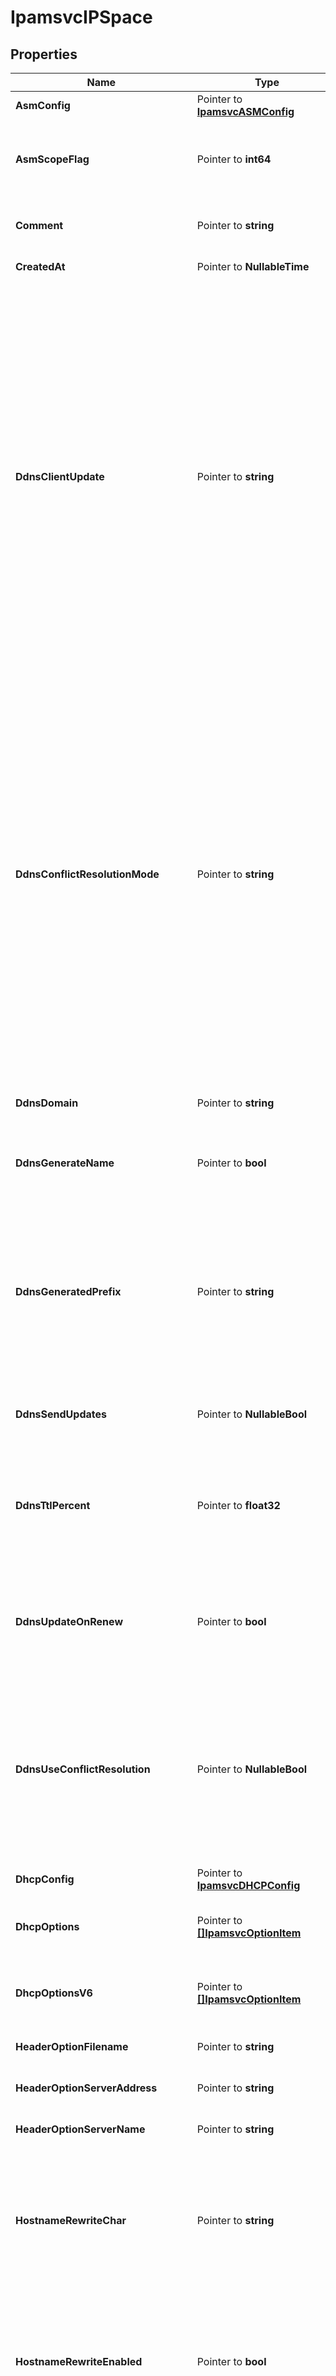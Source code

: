 # IpamsvcIPSpace

## Properties

Name | Type | Description | Notes
------------ | ------------- | ------------- | -------------
**AsmConfig** | Pointer to [**IpamsvcASMConfig**](IpamsvcASMConfig.md) |  | [optional] 
**AsmScopeFlag** | Pointer to **int64** | The number of times the automated scope management usage limits have been exceeded for any of the subnets in this IP space. | [optional] [readonly] 
**Comment** | Pointer to **string** | The description for the IP space. May contain 0 to 1024 characters. Can include UTF-8. | [optional] 
**CreatedAt** | Pointer to **NullableTime** | Time when the object has been created. | [optional] [readonly] 
**DdnsClientUpdate** | Pointer to **string** | Controls who does the DDNS updates.  Valid values are: * _client_: DHCP server updates DNS if requested by client. * _server_: DHCP server always updates DNS, overriding an update request from the client, unless the client requests no updates. * _ignore_: DHCP server always updates DNS, even if the client says not to. * _over_client_update_: Same as _server_. DHCP server always updates DNS, overriding an update request from the client, unless the client requests no updates. * _over_no_update_: DHCP server updates DNS even if the client requests that no updates be done. If the client requests to do the update, DHCP server allows it.  Defaults to _client_. | [optional] 
**DdnsConflictResolutionMode** | Pointer to **string** | The mode used for resolving conflicts while performing DDNS updates.  Valid values are: * _check_with_dhcid_: It includes adding a DHCID record and checking that record via conflict detection as per RFC 4703. * _no_check_with_dhcid_: This will ignore conflict detection but add a DHCID record when creating/updating an entry. * _check_exists_with_dhcid_: This will check if there is an existing DHCID record but does not verify the value of the record matches the update. This will also update the DHCID record for the entry. * _no_check_without_dhcid_: This ignores conflict detection and will not add a DHCID record when creating/updating a DDNS entry.  Defaults to _check_with_dhcid_. | [optional] 
**DdnsDomain** | Pointer to **string** | The domain suffix for DDNS updates. FQDN, may be empty.  Defaults to empty. | [optional] 
**DdnsGenerateName** | Pointer to **bool** | Indicates if DDNS needs to generate a hostname when not supplied by the client.  Defaults to _false_. | [optional] 
**DdnsGeneratedPrefix** | Pointer to **string** | The prefix used in the generation of an FQDN.  When generating a name, DHCP server will construct the name in the format: [ddns-generated-prefix]-[address-text].[ddns-qualifying-suffix]. where address-text is simply the lease IP address converted to a hyphenated string.  Defaults to \&quot;myhost\&quot;. | [optional] 
**DdnsSendUpdates** | Pointer to **NullableBool** | Determines if DDNS updates are enabled at the IP space level. Defaults to _true_. | [optional] 
**DdnsTtlPercent** | Pointer to **float32** | DDNS TTL value - to be calculated as a simple percentage of the lease&#39;s lifetime, using the parameter&#39;s value as the percentage. It is specified as a percentage (e.g. 25, 75). Defaults to unspecified. | [optional] 
**DdnsUpdateOnRenew** | Pointer to **bool** | Instructs the DHCP server to always update the DNS information when a lease is renewed even if its DNS information has not changed.  Defaults to _false_. | [optional] 
**DdnsUseConflictResolution** | Pointer to **NullableBool** | When true, DHCP server will apply conflict resolution, as described in RFC 4703, when attempting to fulfill the update request.  When false, DHCP server will simply attempt to update the DNS entries per the request, regardless of whether or not they conflict with existing entries owned by other DHCP4 clients.  Defaults to _true_. | [optional] 
**DhcpConfig** | Pointer to [**IpamsvcDHCPConfig**](IpamsvcDHCPConfig.md) |  | [optional] 
**DhcpOptions** | Pointer to [**[]IpamsvcOptionItem**](IpamsvcOptionItem.md) | The list of IPv4 DHCP options for IP space. May be either a specific option or a group of options. | [optional] 
**DhcpOptionsV6** | Pointer to [**[]IpamsvcOptionItem**](IpamsvcOptionItem.md) | The list of IPv6 DHCP options for IP space. May be either a specific option or a group of options. | [optional] 
**HeaderOptionFilename** | Pointer to **string** | The configuration for header option filename field. | [optional] 
**HeaderOptionServerAddress** | Pointer to **string** | The configuration for header option server address field. | [optional] 
**HeaderOptionServerName** | Pointer to **string** | The configuration for header option server name field. | [optional] 
**HostnameRewriteChar** | Pointer to **string** | The character to replace non-matching characters with, when hostname rewrite is enabled.  Any single ASCII character or no character if the invalid characters should be removed without replacement.  Defaults to \&quot;-\&quot;. | [optional] 
**HostnameRewriteEnabled** | Pointer to **bool** | Indicates if client supplied hostnames will be rewritten prior to DDNS update by replacing every character that does not match _hostname_rewrite_regex_ by _hostname_rewrite_char_.  Defaults to _false_. | [optional] 
**HostnameRewriteRegex** | Pointer to **string** | The regex bracket expression to match valid characters.  Must begin with \&quot;[\&quot; and end with \&quot;]\&quot; and be a compilable POSIX regex.  Defaults to \&quot;[^a-zA-Z0-9_.]\&quot;. | [optional] 
**Id** | Pointer to **string** | The resource identifier. | [optional] [readonly] 
**InheritanceSources** | Pointer to [**IpamsvcIPSpaceInheritance**](IpamsvcIPSpaceInheritance.md) |  | [optional] 
**Name** | **string** | The name of the IP space. Must contain 1 to 256 characters. Can include UTF-8. | 
**Tags** | Pointer to **map[string]interface{}** | The tags for the IP space in JSON format. | [optional] 
**Threshold** | Pointer to [**IpamsvcUtilizationThreshold**](IpamsvcUtilizationThreshold.md) |  | [optional] 
**UpdatedAt** | Pointer to **NullableTime** | Time when the object has been updated. Equals to _created_at_ if not updated after creation. | [optional] [readonly] 
**Utilization** | Pointer to [**IpamsvcUtilization**](IpamsvcUtilization.md) |  | [optional] 
**UtilizationV6** | Pointer to [**IpamsvcUtilizationV6**](IpamsvcUtilizationV6.md) |  | [optional] 
**VendorSpecificOptionOptionSpace** | Pointer to **string** | The resource identifier. | [optional] 
**InheritanceAssignedHosts** | Pointer to **map[string]interface{}** |  | [optional] 

## Methods

### NewIpamsvcIPSpace

`func NewIpamsvcIPSpace(name string, ) *IpamsvcIPSpace`

NewIpamsvcIPSpace instantiates a new IpamsvcIPSpace object
This constructor will assign default values to properties that have it defined,
and makes sure properties required by API are set, but the set of arguments
will change when the set of required properties is changed

### NewIpamsvcIPSpaceWithDefaults

`func NewIpamsvcIPSpaceWithDefaults() *IpamsvcIPSpace`

NewIpamsvcIPSpaceWithDefaults instantiates a new IpamsvcIPSpace object
This constructor will only assign default values to properties that have it defined,
but it doesn't guarantee that properties required by API are set

### GetAsmConfig

`func (o *IpamsvcIPSpace) GetAsmConfig() IpamsvcASMConfig`

GetAsmConfig returns the AsmConfig field if non-nil, zero value otherwise.

### GetAsmConfigOk

`func (o *IpamsvcIPSpace) GetAsmConfigOk() (*IpamsvcASMConfig, bool)`

GetAsmConfigOk returns a tuple with the AsmConfig field if it's non-nil, zero value otherwise
and a boolean to check if the value has been set.

### SetAsmConfig

`func (o *IpamsvcIPSpace) SetAsmConfig(v IpamsvcASMConfig)`

SetAsmConfig sets AsmConfig field to given value.

### HasAsmConfig

`func (o *IpamsvcIPSpace) HasAsmConfig() bool`

HasAsmConfig returns a boolean if a field has been set.

### GetAsmScopeFlag

`func (o *IpamsvcIPSpace) GetAsmScopeFlag() int64`

GetAsmScopeFlag returns the AsmScopeFlag field if non-nil, zero value otherwise.

### GetAsmScopeFlagOk

`func (o *IpamsvcIPSpace) GetAsmScopeFlagOk() (*int64, bool)`

GetAsmScopeFlagOk returns a tuple with the AsmScopeFlag field if it's non-nil, zero value otherwise
and a boolean to check if the value has been set.

### SetAsmScopeFlag

`func (o *IpamsvcIPSpace) SetAsmScopeFlag(v int64)`

SetAsmScopeFlag sets AsmScopeFlag field to given value.

### HasAsmScopeFlag

`func (o *IpamsvcIPSpace) HasAsmScopeFlag() bool`

HasAsmScopeFlag returns a boolean if a field has been set.

### GetComment

`func (o *IpamsvcIPSpace) GetComment() string`

GetComment returns the Comment field if non-nil, zero value otherwise.

### GetCommentOk

`func (o *IpamsvcIPSpace) GetCommentOk() (*string, bool)`

GetCommentOk returns a tuple with the Comment field if it's non-nil, zero value otherwise
and a boolean to check if the value has been set.

### SetComment

`func (o *IpamsvcIPSpace) SetComment(v string)`

SetComment sets Comment field to given value.

### HasComment

`func (o *IpamsvcIPSpace) HasComment() bool`

HasComment returns a boolean if a field has been set.

### GetCreatedAt

`func (o *IpamsvcIPSpace) GetCreatedAt() time.Time`

GetCreatedAt returns the CreatedAt field if non-nil, zero value otherwise.

### GetCreatedAtOk

`func (o *IpamsvcIPSpace) GetCreatedAtOk() (*time.Time, bool)`

GetCreatedAtOk returns a tuple with the CreatedAt field if it's non-nil, zero value otherwise
and a boolean to check if the value has been set.

### SetCreatedAt

`func (o *IpamsvcIPSpace) SetCreatedAt(v time.Time)`

SetCreatedAt sets CreatedAt field to given value.

### HasCreatedAt

`func (o *IpamsvcIPSpace) HasCreatedAt() bool`

HasCreatedAt returns a boolean if a field has been set.

### SetCreatedAtNil

`func (o *IpamsvcIPSpace) SetCreatedAtNil(b bool)`

 SetCreatedAtNil sets the value for CreatedAt to be an explicit nil

### UnsetCreatedAt
`func (o *IpamsvcIPSpace) UnsetCreatedAt()`

UnsetCreatedAt ensures that no value is present for CreatedAt, not even an explicit nil
### GetDdnsClientUpdate

`func (o *IpamsvcIPSpace) GetDdnsClientUpdate() string`

GetDdnsClientUpdate returns the DdnsClientUpdate field if non-nil, zero value otherwise.

### GetDdnsClientUpdateOk

`func (o *IpamsvcIPSpace) GetDdnsClientUpdateOk() (*string, bool)`

GetDdnsClientUpdateOk returns a tuple with the DdnsClientUpdate field if it's non-nil, zero value otherwise
and a boolean to check if the value has been set.

### SetDdnsClientUpdate

`func (o *IpamsvcIPSpace) SetDdnsClientUpdate(v string)`

SetDdnsClientUpdate sets DdnsClientUpdate field to given value.

### HasDdnsClientUpdate

`func (o *IpamsvcIPSpace) HasDdnsClientUpdate() bool`

HasDdnsClientUpdate returns a boolean if a field has been set.

### GetDdnsConflictResolutionMode

`func (o *IpamsvcIPSpace) GetDdnsConflictResolutionMode() string`

GetDdnsConflictResolutionMode returns the DdnsConflictResolutionMode field if non-nil, zero value otherwise.

### GetDdnsConflictResolutionModeOk

`func (o *IpamsvcIPSpace) GetDdnsConflictResolutionModeOk() (*string, bool)`

GetDdnsConflictResolutionModeOk returns a tuple with the DdnsConflictResolutionMode field if it's non-nil, zero value otherwise
and a boolean to check if the value has been set.

### SetDdnsConflictResolutionMode

`func (o *IpamsvcIPSpace) SetDdnsConflictResolutionMode(v string)`

SetDdnsConflictResolutionMode sets DdnsConflictResolutionMode field to given value.

### HasDdnsConflictResolutionMode

`func (o *IpamsvcIPSpace) HasDdnsConflictResolutionMode() bool`

HasDdnsConflictResolutionMode returns a boolean if a field has been set.

### GetDdnsDomain

`func (o *IpamsvcIPSpace) GetDdnsDomain() string`

GetDdnsDomain returns the DdnsDomain field if non-nil, zero value otherwise.

### GetDdnsDomainOk

`func (o *IpamsvcIPSpace) GetDdnsDomainOk() (*string, bool)`

GetDdnsDomainOk returns a tuple with the DdnsDomain field if it's non-nil, zero value otherwise
and a boolean to check if the value has been set.

### SetDdnsDomain

`func (o *IpamsvcIPSpace) SetDdnsDomain(v string)`

SetDdnsDomain sets DdnsDomain field to given value.

### HasDdnsDomain

`func (o *IpamsvcIPSpace) HasDdnsDomain() bool`

HasDdnsDomain returns a boolean if a field has been set.

### GetDdnsGenerateName

`func (o *IpamsvcIPSpace) GetDdnsGenerateName() bool`

GetDdnsGenerateName returns the DdnsGenerateName field if non-nil, zero value otherwise.

### GetDdnsGenerateNameOk

`func (o *IpamsvcIPSpace) GetDdnsGenerateNameOk() (*bool, bool)`

GetDdnsGenerateNameOk returns a tuple with the DdnsGenerateName field if it's non-nil, zero value otherwise
and a boolean to check if the value has been set.

### SetDdnsGenerateName

`func (o *IpamsvcIPSpace) SetDdnsGenerateName(v bool)`

SetDdnsGenerateName sets DdnsGenerateName field to given value.

### HasDdnsGenerateName

`func (o *IpamsvcIPSpace) HasDdnsGenerateName() bool`

HasDdnsGenerateName returns a boolean if a field has been set.

### GetDdnsGeneratedPrefix

`func (o *IpamsvcIPSpace) GetDdnsGeneratedPrefix() string`

GetDdnsGeneratedPrefix returns the DdnsGeneratedPrefix field if non-nil, zero value otherwise.

### GetDdnsGeneratedPrefixOk

`func (o *IpamsvcIPSpace) GetDdnsGeneratedPrefixOk() (*string, bool)`

GetDdnsGeneratedPrefixOk returns a tuple with the DdnsGeneratedPrefix field if it's non-nil, zero value otherwise
and a boolean to check if the value has been set.

### SetDdnsGeneratedPrefix

`func (o *IpamsvcIPSpace) SetDdnsGeneratedPrefix(v string)`

SetDdnsGeneratedPrefix sets DdnsGeneratedPrefix field to given value.

### HasDdnsGeneratedPrefix

`func (o *IpamsvcIPSpace) HasDdnsGeneratedPrefix() bool`

HasDdnsGeneratedPrefix returns a boolean if a field has been set.

### GetDdnsSendUpdates

`func (o *IpamsvcIPSpace) GetDdnsSendUpdates() bool`

GetDdnsSendUpdates returns the DdnsSendUpdates field if non-nil, zero value otherwise.

### GetDdnsSendUpdatesOk

`func (o *IpamsvcIPSpace) GetDdnsSendUpdatesOk() (*bool, bool)`

GetDdnsSendUpdatesOk returns a tuple with the DdnsSendUpdates field if it's non-nil, zero value otherwise
and a boolean to check if the value has been set.

### SetDdnsSendUpdates

`func (o *IpamsvcIPSpace) SetDdnsSendUpdates(v bool)`

SetDdnsSendUpdates sets DdnsSendUpdates field to given value.

### HasDdnsSendUpdates

`func (o *IpamsvcIPSpace) HasDdnsSendUpdates() bool`

HasDdnsSendUpdates returns a boolean if a field has been set.

### SetDdnsSendUpdatesNil

`func (o *IpamsvcIPSpace) SetDdnsSendUpdatesNil(b bool)`

 SetDdnsSendUpdatesNil sets the value for DdnsSendUpdates to be an explicit nil

### UnsetDdnsSendUpdates
`func (o *IpamsvcIPSpace) UnsetDdnsSendUpdates()`

UnsetDdnsSendUpdates ensures that no value is present for DdnsSendUpdates, not even an explicit nil
### GetDdnsTtlPercent

`func (o *IpamsvcIPSpace) GetDdnsTtlPercent() float32`

GetDdnsTtlPercent returns the DdnsTtlPercent field if non-nil, zero value otherwise.

### GetDdnsTtlPercentOk

`func (o *IpamsvcIPSpace) GetDdnsTtlPercentOk() (*float32, bool)`

GetDdnsTtlPercentOk returns a tuple with the DdnsTtlPercent field if it's non-nil, zero value otherwise
and a boolean to check if the value has been set.

### SetDdnsTtlPercent

`func (o *IpamsvcIPSpace) SetDdnsTtlPercent(v float32)`

SetDdnsTtlPercent sets DdnsTtlPercent field to given value.

### HasDdnsTtlPercent

`func (o *IpamsvcIPSpace) HasDdnsTtlPercent() bool`

HasDdnsTtlPercent returns a boolean if a field has been set.

### GetDdnsUpdateOnRenew

`func (o *IpamsvcIPSpace) GetDdnsUpdateOnRenew() bool`

GetDdnsUpdateOnRenew returns the DdnsUpdateOnRenew field if non-nil, zero value otherwise.

### GetDdnsUpdateOnRenewOk

`func (o *IpamsvcIPSpace) GetDdnsUpdateOnRenewOk() (*bool, bool)`

GetDdnsUpdateOnRenewOk returns a tuple with the DdnsUpdateOnRenew field if it's non-nil, zero value otherwise
and a boolean to check if the value has been set.

### SetDdnsUpdateOnRenew

`func (o *IpamsvcIPSpace) SetDdnsUpdateOnRenew(v bool)`

SetDdnsUpdateOnRenew sets DdnsUpdateOnRenew field to given value.

### HasDdnsUpdateOnRenew

`func (o *IpamsvcIPSpace) HasDdnsUpdateOnRenew() bool`

HasDdnsUpdateOnRenew returns a boolean if a field has been set.

### GetDdnsUseConflictResolution

`func (o *IpamsvcIPSpace) GetDdnsUseConflictResolution() bool`

GetDdnsUseConflictResolution returns the DdnsUseConflictResolution field if non-nil, zero value otherwise.

### GetDdnsUseConflictResolutionOk

`func (o *IpamsvcIPSpace) GetDdnsUseConflictResolutionOk() (*bool, bool)`

GetDdnsUseConflictResolutionOk returns a tuple with the DdnsUseConflictResolution field if it's non-nil, zero value otherwise
and a boolean to check if the value has been set.

### SetDdnsUseConflictResolution

`func (o *IpamsvcIPSpace) SetDdnsUseConflictResolution(v bool)`

SetDdnsUseConflictResolution sets DdnsUseConflictResolution field to given value.

### HasDdnsUseConflictResolution

`func (o *IpamsvcIPSpace) HasDdnsUseConflictResolution() bool`

HasDdnsUseConflictResolution returns a boolean if a field has been set.

### SetDdnsUseConflictResolutionNil

`func (o *IpamsvcIPSpace) SetDdnsUseConflictResolutionNil(b bool)`

 SetDdnsUseConflictResolutionNil sets the value for DdnsUseConflictResolution to be an explicit nil

### UnsetDdnsUseConflictResolution
`func (o *IpamsvcIPSpace) UnsetDdnsUseConflictResolution()`

UnsetDdnsUseConflictResolution ensures that no value is present for DdnsUseConflictResolution, not even an explicit nil
### GetDhcpConfig

`func (o *IpamsvcIPSpace) GetDhcpConfig() IpamsvcDHCPConfig`

GetDhcpConfig returns the DhcpConfig field if non-nil, zero value otherwise.

### GetDhcpConfigOk

`func (o *IpamsvcIPSpace) GetDhcpConfigOk() (*IpamsvcDHCPConfig, bool)`

GetDhcpConfigOk returns a tuple with the DhcpConfig field if it's non-nil, zero value otherwise
and a boolean to check if the value has been set.

### SetDhcpConfig

`func (o *IpamsvcIPSpace) SetDhcpConfig(v IpamsvcDHCPConfig)`

SetDhcpConfig sets DhcpConfig field to given value.

### HasDhcpConfig

`func (o *IpamsvcIPSpace) HasDhcpConfig() bool`

HasDhcpConfig returns a boolean if a field has been set.

### GetDhcpOptions

`func (o *IpamsvcIPSpace) GetDhcpOptions() []IpamsvcOptionItem`

GetDhcpOptions returns the DhcpOptions field if non-nil, zero value otherwise.

### GetDhcpOptionsOk

`func (o *IpamsvcIPSpace) GetDhcpOptionsOk() (*[]IpamsvcOptionItem, bool)`

GetDhcpOptionsOk returns a tuple with the DhcpOptions field if it's non-nil, zero value otherwise
and a boolean to check if the value has been set.

### SetDhcpOptions

`func (o *IpamsvcIPSpace) SetDhcpOptions(v []IpamsvcOptionItem)`

SetDhcpOptions sets DhcpOptions field to given value.

### HasDhcpOptions

`func (o *IpamsvcIPSpace) HasDhcpOptions() bool`

HasDhcpOptions returns a boolean if a field has been set.

### GetDhcpOptionsV6

`func (o *IpamsvcIPSpace) GetDhcpOptionsV6() []IpamsvcOptionItem`

GetDhcpOptionsV6 returns the DhcpOptionsV6 field if non-nil, zero value otherwise.

### GetDhcpOptionsV6Ok

`func (o *IpamsvcIPSpace) GetDhcpOptionsV6Ok() (*[]IpamsvcOptionItem, bool)`

GetDhcpOptionsV6Ok returns a tuple with the DhcpOptionsV6 field if it's non-nil, zero value otherwise
and a boolean to check if the value has been set.

### SetDhcpOptionsV6

`func (o *IpamsvcIPSpace) SetDhcpOptionsV6(v []IpamsvcOptionItem)`

SetDhcpOptionsV6 sets DhcpOptionsV6 field to given value.

### HasDhcpOptionsV6

`func (o *IpamsvcIPSpace) HasDhcpOptionsV6() bool`

HasDhcpOptionsV6 returns a boolean if a field has been set.

### GetHeaderOptionFilename

`func (o *IpamsvcIPSpace) GetHeaderOptionFilename() string`

GetHeaderOptionFilename returns the HeaderOptionFilename field if non-nil, zero value otherwise.

### GetHeaderOptionFilenameOk

`func (o *IpamsvcIPSpace) GetHeaderOptionFilenameOk() (*string, bool)`

GetHeaderOptionFilenameOk returns a tuple with the HeaderOptionFilename field if it's non-nil, zero value otherwise
and a boolean to check if the value has been set.

### SetHeaderOptionFilename

`func (o *IpamsvcIPSpace) SetHeaderOptionFilename(v string)`

SetHeaderOptionFilename sets HeaderOptionFilename field to given value.

### HasHeaderOptionFilename

`func (o *IpamsvcIPSpace) HasHeaderOptionFilename() bool`

HasHeaderOptionFilename returns a boolean if a field has been set.

### GetHeaderOptionServerAddress

`func (o *IpamsvcIPSpace) GetHeaderOptionServerAddress() string`

GetHeaderOptionServerAddress returns the HeaderOptionServerAddress field if non-nil, zero value otherwise.

### GetHeaderOptionServerAddressOk

`func (o *IpamsvcIPSpace) GetHeaderOptionServerAddressOk() (*string, bool)`

GetHeaderOptionServerAddressOk returns a tuple with the HeaderOptionServerAddress field if it's non-nil, zero value otherwise
and a boolean to check if the value has been set.

### SetHeaderOptionServerAddress

`func (o *IpamsvcIPSpace) SetHeaderOptionServerAddress(v string)`

SetHeaderOptionServerAddress sets HeaderOptionServerAddress field to given value.

### HasHeaderOptionServerAddress

`func (o *IpamsvcIPSpace) HasHeaderOptionServerAddress() bool`

HasHeaderOptionServerAddress returns a boolean if a field has been set.

### GetHeaderOptionServerName

`func (o *IpamsvcIPSpace) GetHeaderOptionServerName() string`

GetHeaderOptionServerName returns the HeaderOptionServerName field if non-nil, zero value otherwise.

### GetHeaderOptionServerNameOk

`func (o *IpamsvcIPSpace) GetHeaderOptionServerNameOk() (*string, bool)`

GetHeaderOptionServerNameOk returns a tuple with the HeaderOptionServerName field if it's non-nil, zero value otherwise
and a boolean to check if the value has been set.

### SetHeaderOptionServerName

`func (o *IpamsvcIPSpace) SetHeaderOptionServerName(v string)`

SetHeaderOptionServerName sets HeaderOptionServerName field to given value.

### HasHeaderOptionServerName

`func (o *IpamsvcIPSpace) HasHeaderOptionServerName() bool`

HasHeaderOptionServerName returns a boolean if a field has been set.

### GetHostnameRewriteChar

`func (o *IpamsvcIPSpace) GetHostnameRewriteChar() string`

GetHostnameRewriteChar returns the HostnameRewriteChar field if non-nil, zero value otherwise.

### GetHostnameRewriteCharOk

`func (o *IpamsvcIPSpace) GetHostnameRewriteCharOk() (*string, bool)`

GetHostnameRewriteCharOk returns a tuple with the HostnameRewriteChar field if it's non-nil, zero value otherwise
and a boolean to check if the value has been set.

### SetHostnameRewriteChar

`func (o *IpamsvcIPSpace) SetHostnameRewriteChar(v string)`

SetHostnameRewriteChar sets HostnameRewriteChar field to given value.

### HasHostnameRewriteChar

`func (o *IpamsvcIPSpace) HasHostnameRewriteChar() bool`

HasHostnameRewriteChar returns a boolean if a field has been set.

### GetHostnameRewriteEnabled

`func (o *IpamsvcIPSpace) GetHostnameRewriteEnabled() bool`

GetHostnameRewriteEnabled returns the HostnameRewriteEnabled field if non-nil, zero value otherwise.

### GetHostnameRewriteEnabledOk

`func (o *IpamsvcIPSpace) GetHostnameRewriteEnabledOk() (*bool, bool)`

GetHostnameRewriteEnabledOk returns a tuple with the HostnameRewriteEnabled field if it's non-nil, zero value otherwise
and a boolean to check if the value has been set.

### SetHostnameRewriteEnabled

`func (o *IpamsvcIPSpace) SetHostnameRewriteEnabled(v bool)`

SetHostnameRewriteEnabled sets HostnameRewriteEnabled field to given value.

### HasHostnameRewriteEnabled

`func (o *IpamsvcIPSpace) HasHostnameRewriteEnabled() bool`

HasHostnameRewriteEnabled returns a boolean if a field has been set.

### GetHostnameRewriteRegex

`func (o *IpamsvcIPSpace) GetHostnameRewriteRegex() string`

GetHostnameRewriteRegex returns the HostnameRewriteRegex field if non-nil, zero value otherwise.

### GetHostnameRewriteRegexOk

`func (o *IpamsvcIPSpace) GetHostnameRewriteRegexOk() (*string, bool)`

GetHostnameRewriteRegexOk returns a tuple with the HostnameRewriteRegex field if it's non-nil, zero value otherwise
and a boolean to check if the value has been set.

### SetHostnameRewriteRegex

`func (o *IpamsvcIPSpace) SetHostnameRewriteRegex(v string)`

SetHostnameRewriteRegex sets HostnameRewriteRegex field to given value.

### HasHostnameRewriteRegex

`func (o *IpamsvcIPSpace) HasHostnameRewriteRegex() bool`

HasHostnameRewriteRegex returns a boolean if a field has been set.

### GetId

`func (o *IpamsvcIPSpace) GetId() string`

GetId returns the Id field if non-nil, zero value otherwise.

### GetIdOk

`func (o *IpamsvcIPSpace) GetIdOk() (*string, bool)`

GetIdOk returns a tuple with the Id field if it's non-nil, zero value otherwise
and a boolean to check if the value has been set.

### SetId

`func (o *IpamsvcIPSpace) SetId(v string)`

SetId sets Id field to given value.

### HasId

`func (o *IpamsvcIPSpace) HasId() bool`

HasId returns a boolean if a field has been set.

### GetInheritanceSources

`func (o *IpamsvcIPSpace) GetInheritanceSources() IpamsvcIPSpaceInheritance`

GetInheritanceSources returns the InheritanceSources field if non-nil, zero value otherwise.

### GetInheritanceSourcesOk

`func (o *IpamsvcIPSpace) GetInheritanceSourcesOk() (*IpamsvcIPSpaceInheritance, bool)`

GetInheritanceSourcesOk returns a tuple with the InheritanceSources field if it's non-nil, zero value otherwise
and a boolean to check if the value has been set.

### SetInheritanceSources

`func (o *IpamsvcIPSpace) SetInheritanceSources(v IpamsvcIPSpaceInheritance)`

SetInheritanceSources sets InheritanceSources field to given value.

### HasInheritanceSources

`func (o *IpamsvcIPSpace) HasInheritanceSources() bool`

HasInheritanceSources returns a boolean if a field has been set.

### GetName

`func (o *IpamsvcIPSpace) GetName() string`

GetName returns the Name field if non-nil, zero value otherwise.

### GetNameOk

`func (o *IpamsvcIPSpace) GetNameOk() (*string, bool)`

GetNameOk returns a tuple with the Name field if it's non-nil, zero value otherwise
and a boolean to check if the value has been set.

### SetName

`func (o *IpamsvcIPSpace) SetName(v string)`

SetName sets Name field to given value.


### GetTags

`func (o *IpamsvcIPSpace) GetTags() map[string]interface{}`

GetTags returns the Tags field if non-nil, zero value otherwise.

### GetTagsOk

`func (o *IpamsvcIPSpace) GetTagsOk() (*map[string]interface{}, bool)`

GetTagsOk returns a tuple with the Tags field if it's non-nil, zero value otherwise
and a boolean to check if the value has been set.

### SetTags

`func (o *IpamsvcIPSpace) SetTags(v map[string]interface{})`

SetTags sets Tags field to given value.

### HasTags

`func (o *IpamsvcIPSpace) HasTags() bool`

HasTags returns a boolean if a field has been set.

### GetThreshold

`func (o *IpamsvcIPSpace) GetThreshold() IpamsvcUtilizationThreshold`

GetThreshold returns the Threshold field if non-nil, zero value otherwise.

### GetThresholdOk

`func (o *IpamsvcIPSpace) GetThresholdOk() (*IpamsvcUtilizationThreshold, bool)`

GetThresholdOk returns a tuple with the Threshold field if it's non-nil, zero value otherwise
and a boolean to check if the value has been set.

### SetThreshold

`func (o *IpamsvcIPSpace) SetThreshold(v IpamsvcUtilizationThreshold)`

SetThreshold sets Threshold field to given value.

### HasThreshold

`func (o *IpamsvcIPSpace) HasThreshold() bool`

HasThreshold returns a boolean if a field has been set.

### GetUpdatedAt

`func (o *IpamsvcIPSpace) GetUpdatedAt() time.Time`

GetUpdatedAt returns the UpdatedAt field if non-nil, zero value otherwise.

### GetUpdatedAtOk

`func (o *IpamsvcIPSpace) GetUpdatedAtOk() (*time.Time, bool)`

GetUpdatedAtOk returns a tuple with the UpdatedAt field if it's non-nil, zero value otherwise
and a boolean to check if the value has been set.

### SetUpdatedAt

`func (o *IpamsvcIPSpace) SetUpdatedAt(v time.Time)`

SetUpdatedAt sets UpdatedAt field to given value.

### HasUpdatedAt

`func (o *IpamsvcIPSpace) HasUpdatedAt() bool`

HasUpdatedAt returns a boolean if a field has been set.

### SetUpdatedAtNil

`func (o *IpamsvcIPSpace) SetUpdatedAtNil(b bool)`

 SetUpdatedAtNil sets the value for UpdatedAt to be an explicit nil

### UnsetUpdatedAt
`func (o *IpamsvcIPSpace) UnsetUpdatedAt()`

UnsetUpdatedAt ensures that no value is present for UpdatedAt, not even an explicit nil
### GetUtilization

`func (o *IpamsvcIPSpace) GetUtilization() IpamsvcUtilization`

GetUtilization returns the Utilization field if non-nil, zero value otherwise.

### GetUtilizationOk

`func (o *IpamsvcIPSpace) GetUtilizationOk() (*IpamsvcUtilization, bool)`

GetUtilizationOk returns a tuple with the Utilization field if it's non-nil, zero value otherwise
and a boolean to check if the value has been set.

### SetUtilization

`func (o *IpamsvcIPSpace) SetUtilization(v IpamsvcUtilization)`

SetUtilization sets Utilization field to given value.

### HasUtilization

`func (o *IpamsvcIPSpace) HasUtilization() bool`

HasUtilization returns a boolean if a field has been set.

### GetUtilizationV6

`func (o *IpamsvcIPSpace) GetUtilizationV6() IpamsvcUtilizationV6`

GetUtilizationV6 returns the UtilizationV6 field if non-nil, zero value otherwise.

### GetUtilizationV6Ok

`func (o *IpamsvcIPSpace) GetUtilizationV6Ok() (*IpamsvcUtilizationV6, bool)`

GetUtilizationV6Ok returns a tuple with the UtilizationV6 field if it's non-nil, zero value otherwise
and a boolean to check if the value has been set.

### SetUtilizationV6

`func (o *IpamsvcIPSpace) SetUtilizationV6(v IpamsvcUtilizationV6)`

SetUtilizationV6 sets UtilizationV6 field to given value.

### HasUtilizationV6

`func (o *IpamsvcIPSpace) HasUtilizationV6() bool`

HasUtilizationV6 returns a boolean if a field has been set.

### GetVendorSpecificOptionOptionSpace

`func (o *IpamsvcIPSpace) GetVendorSpecificOptionOptionSpace() string`

GetVendorSpecificOptionOptionSpace returns the VendorSpecificOptionOptionSpace field if non-nil, zero value otherwise.

### GetVendorSpecificOptionOptionSpaceOk

`func (o *IpamsvcIPSpace) GetVendorSpecificOptionOptionSpaceOk() (*string, bool)`

GetVendorSpecificOptionOptionSpaceOk returns a tuple with the VendorSpecificOptionOptionSpace field if it's non-nil, zero value otherwise
and a boolean to check if the value has been set.

### SetVendorSpecificOptionOptionSpace

`func (o *IpamsvcIPSpace) SetVendorSpecificOptionOptionSpace(v string)`

SetVendorSpecificOptionOptionSpace sets VendorSpecificOptionOptionSpace field to given value.

### HasVendorSpecificOptionOptionSpace

`func (o *IpamsvcIPSpace) HasVendorSpecificOptionOptionSpace() bool`

HasVendorSpecificOptionOptionSpace returns a boolean if a field has been set.

### GetInheritanceAssignedHosts

`func (o *IpamsvcIPSpace) GetInheritanceAssignedHosts() map[string]interface{}`

GetInheritanceAssignedHosts returns the InheritanceAssignedHosts field if non-nil, zero value otherwise.

### GetInheritanceAssignedHostsOk

`func (o *IpamsvcIPSpace) GetInheritanceAssignedHostsOk() (*map[string]interface{}, bool)`

GetInheritanceAssignedHostsOk returns a tuple with the InheritanceAssignedHosts field if it's non-nil, zero value otherwise
and a boolean to check if the value has been set.

### SetInheritanceAssignedHosts

`func (o *IpamsvcIPSpace) SetInheritanceAssignedHosts(v map[string]interface{})`

SetInheritanceAssignedHosts sets InheritanceAssignedHosts field to given value.

### HasInheritanceAssignedHosts

`func (o *IpamsvcIPSpace) HasInheritanceAssignedHosts() bool`

HasInheritanceAssignedHosts returns a boolean if a field has been set.


[[Back to Model list]](../README.md#documentation-for-models) [[Back to API list]](../README.md#documentation-for-api-endpoints) [[Back to README]](../README.md)


